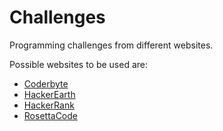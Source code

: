 # Challenges
Programming challenges from different websites.

Possible websites to be used are:
- [Coderbyte](www.coderbyte.com/challenges)
- [HackerEarth](www.hackerearth.com)
- [HackerRank](www.hackerrank.com)
- [RosettaCode](rosettacode.org)
